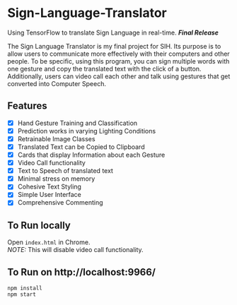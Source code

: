 # Sign-Language-Translator
Using TensorFlow to translate Sign Language in real-time. **_Final Release_**

The Sign Language Translator is my final project for SIH. Its purpose is to allow users to communicate more effectively with their computers and other people. To be specific, using this program, you can sign multiple words with one gesture and copy the translated text with the click of a button. Additionally, users can video call each other and talk using gestures that get converted into Computer Speech. 

## Features
- [x] Hand Gesture Training and Classification
- [x] Prediction works in varying Lighting Conditions
- [x] Retrainable Image Classes
- [x] Translated Text can be Copied to Clipboard
- [x] Cards that display Information about each Gesture
- [x] Video Call functionality
- [x] Text to Speech of translated text
- [x] Minimal stress on memory
- [x] Cohesive Text Styling
- [x] Simple User Interface
- [x] Comprehensive Commenting

## To Run locally 
Open `index.html` in Chrome.<br/>
*NOTE:* This will disable video call functionality.

## To Run on http://localhost:9966/
```
npm install
npm start
```
